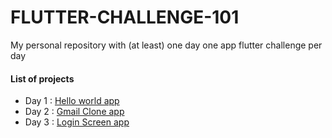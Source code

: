 # FLUTTER-CHALLENGE-101
My personal repository with (at least) one day one app flutter challenge per day

#### List of projects
- Day 1 : [Hello world app](https://github.com/ade1256/FLUTTER-CHALLENGE-101/tree/master/1_helloworld)
- Day 2 : [Gmail Clone app](https://github.com/ade1256/FLUTTER-CHALLENGE-101/tree/master/day2_gmail_clone)
- Day 3 : [Login Screen app](https://github.com/ade1256/FLUTTER-CHALLENGE-101/tree/master/day3_login_screen)